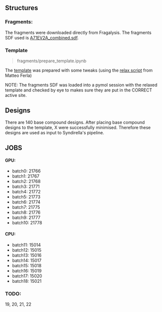 ## Structures

### Fragments:
The fragments were downloaded directly from Fragalysis. The fragments SDF used is [A71EV2A_combined.sdf](fragments/TO_USE/A71EV2A_combined.sdf).

### Template
> fragments/prepare_template.ipynb

The [template](fragments/TO_USE/Ax0310_relaxed_apo.pdb) was prepared with some tweaks (using the [relax script](https://github.com/matteoferla/EV-A71-2A-elaborations/blob/5e11d605337b20f9c415b2bb6a1fc409bab479c5/iteration-2/code/relax.ipynb) from Matteo Ferla)

NOTE: The fragments SDF was loaded into a pymol session with the relaxed template and checked by eye to makes sure they are put in the CORRECT active site. 

## Designs

There are 140 base compound designs. After placing base compound designs to the template, X were successfully minimised. Therefore these designs are used as input to Syndirella's pipeline. 

## JOBS
#### GPU:
- batch0: 21766
- batch1: 21767
- batch2: 21768
- batch3: 21771
- batch4: 21772
- batch5: 21773
- batch6: 21774
- batch7: 21775
- batch8: 21776
- batch9: 21777
- batch10: 21778

#### CPU:
- batch11: 15014
- batch12: 15015
- batch13: 15016
- batch14: 15017
- batch15: 15018
- batch16: 15019
- batch17: 15020
- batch18: 15021

### TODO:
19, 20, 21, 22